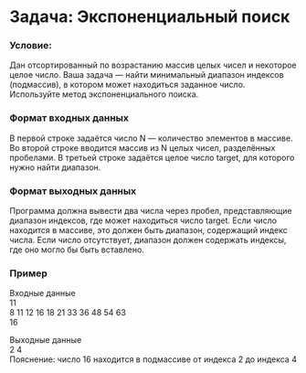 # Задача: Экспоненциальный поиск

### Условие: 
Дан отсортированный по возрастанию массив целых чисел и некоторое целое число. Ваша задача — найти минимальный диапазон индексов (подмассив), в котором может находиться заданное число. Используйте метод экспоненциального поиска.

### Формат входных данных
В первой строке задаётся число N — количество элементов в массиве.
Во второй строке вводится массив из N целых чисел, разделённых пробелами.
В третьей строке задаётся целое число target, для которого нужно найти диапазон.

### Формат выходных данных
Программа должна вывести два числа через пробел, представляющие диапазон индексов, где может находиться число target. Если число находится в массиве, это должен быть диапазон, содержащий индекс числа. Если число отсутствует, диапазон должен содержать индексы, где оно могло бы быть вставлено.

### Пример
Входные данные  
11  
8 11 12 16 18 21 33 36 48 54 63  
16    

Выходные данные  
2 4  
Пояснение: число 16 находится в подмассиве от индекса 2 до индекса 4
